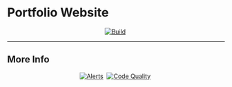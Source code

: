 # Portfolio Website

<p align="center">
    <a href="https://travis-ci.org/github/YashTotale/YashTotale.github.io"><img src="https://img.shields.io/travis/YashTotale/YashTotale.github.io?logo=travis-ci&logoColor=FFFFFF&style=for-the-badge&labelColor=000000&label=Build" alt="Build"></a>&nbsp;
</p>

---

## More Info

<p align="center">
    <a href="https://lgtm.com/projects/g/YashTotale/YashTotale.github.io/alerts/?mode=list"><img src="https://img.shields.io/lgtm/alerts/github/YashTotale/YashTotale.github.io?style=for-the-badge&labelColor=000000&logo=lgtm" alt="Alerts"></a>&nbsp;
    <a href="https://lgtm.com/projects/g/YashTotale/YashTotale.github.io/context:javascript"><img src="https://img.shields.io/lgtm/grade/javascript/github/YashTotale/YashTotale.github.io?style=for-the-badge&labelColor=000000&logo=lgtm" alt="Code Quality"></a>&nbsp;
</p>
